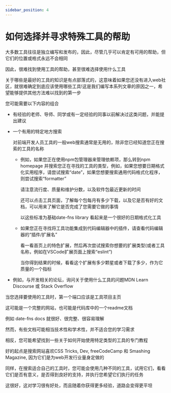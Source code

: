 ```yaml
---
sidebar_position: 4
---
```


# 如何选择并寻求特殊工具的帮助

大多数工具往往是独立编写和发布的，因此，尽管几乎可以肯定有可用的帮助，但它们的位置或格式永远不会相同

因此，很难找到使用工具的帮助，甚至很难选择使用什么工具

关于哪些是最好的工具的知识是有点部落式的，这意味着如果您还没有进入web社区，就很难确定到底应该使用哪些工具!这是我们编写本系列文章的原因之一，希望能够提供其他方法难以找到的第一步

您可能需要以下内容的组合

- 有经验的老师、导师、同学或有一定经验的同事以前解决过这类问题，并能提出建议

- 一个有用的特定地方搜索

  对前端开发人员工具的一般web搜索通常是无用的，除非您已经知道您正在搜索的工具的名称

  - 例如，如果您正在使用npm包管理器来管理依赖项，那么转到npm homepage 并搜索您正在寻找的工具的类型，例如，如果您想要日期格式化实用程序，请尝试搜索“date”，如果您想要搜索通用代码格式化程序，则尝试搜索“formatter”

    请注意流行度、质量和维护分数，以及软件包最近更新的时间

    还可以点击工具页面，了解每个包每月有多少下载，以及它是否有好的文档，可以用来了解它是否完成了您需要它做的事情

    以这些标准为基础date-fns library 看起来是一个很好的日期格式化工具

  - 如果您正在寻找将工具功能集成到代码编辑器中的插件，请查看代码编辑器的“插件/扩展名”

    看一看首页上的特色扩展，然后再次尝试搜索你想要的扩展类型(或者工具名称，例如在VSCode扩展页面上搜索“eslint”)

    当你得到结果的时候，看看这个扩展有多少颗星或者下载了多少，作为它质量的一个指标

- 例如，与开发相关的论坛，询问关于使用什么工具的问题MDN Learn Discourse 或 Stack Overflow

当您选择要使用的工具时，第一个端口应该是工具项目主页

这可能是一个完整的网站，也可能是代码库中的一个readme文档

例如 date-fns docs 就很好、很完整、很容易理解

然而，有些文档可能相当技术性和学术性，并不适合您的学习需求

相反，您可能希望找到一些关于如何开始使用特定类型的工具的专门教程

好的起点是搜索网站喜欢CSS Tricks, Dev, freeCodeCamp 和 Smashing Magazine, 因为它们是为web开发行业量身定做的

同样，在搜索适合自己的工具时，您可能会使用几种不同的工具，试用它们，看看它们是否有意义，是否得到良好的支持，并执行您希望它们执行的任务

这很好，这对学习很有好处，而且随着你获得更多经验，道路会变得更平坦